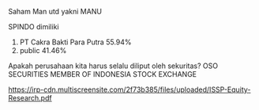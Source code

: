 Saham Man utd yakni MANU

SPINDO dimiliki 
1. PT Cakra Bakti Para Putra 55.94% 
2. public 41.46% 

Apakah perusahaan kita harus selalu diliput oleh sekuritas?
OSO SECURITIES
MEMBER OF INDONESIA STOCK EXCHANGE

https://irp-cdn.multiscreensite.com/2f73b385/files/uploaded/ISSP-Equity-Research.pdf